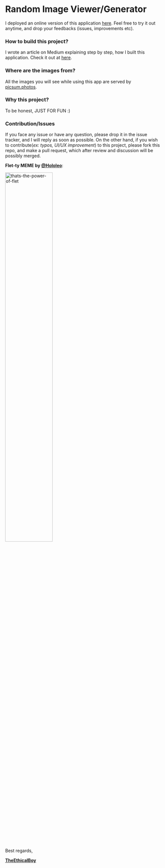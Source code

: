 # Random Image Viewer/Generator

I deployed an online version of this application [here](https://random-image-generator.henrindonko.repl.co/). Feel free to try it out anytime, and drop your feedbacks (issues, improvements etc).

[//]: # (![image]&#40;https://user-images.githubusercontent.com/98978078/211143358-57a220f3-5928-482e-925d-2c94cd1ffd62.png&#41;)

### How to build this project?
I wrote an article on Medium explaining step by step, how I built this application. Check it out at [here](https://ndonkohenri.medium.com/building-a-random-image-generator-flutter-app-with-the-flet-python-framework-ecfe8b5daaf8).

### Where are the images from?
All the images you will see while using this app are served by [picsum.photos](https://picsum.photos).

### Why this project?
To be honest, JUST FOR FUN :) 

### Contribution/Issues
If you face any issue or have any question, please drop it in the issue tracker, and I will reply as soon as possible.
On the other hand, if you wish to contribute(_ex: typos, UI/UX improvement_) to this project, please fork this repo, and make a pull request, which after review and discussion will be possibly merged.

**Flet-ty MEME by [@Hololeo](https://github.com/hololeo)**:

<img src="https://user-images.githubusercontent.com/98978078/195565736-170f1aea-ed0b-433c-ab2d-3a34d23a6994.jpeg" alt="thats-the-power-of-flet" width=55% align="center">


Best regards,

<u>**TheEthicalBoy**</u>

